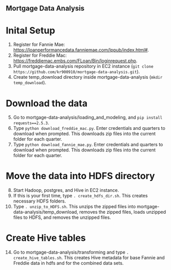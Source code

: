 ## Mortgage Data Analysis

# Inital Setup
1. Register for Fannie Mae: https://loanperformancedata.fanniemae.com/lppub/index.html#.
2. Register for Freddie Mac: https://freddiemac.embs.com/FLoan/Bin/loginrequest.php.
3. Pull mortgage-data-analysis repository in EC2 instance (`git clone https://github.com/kr900910/mortgage-data-analysis.git`).
4. Create temp_download directory inside mortgage-data-analysis (`mkdir temp_download`).

# Download the data
5. Go to mortgage-data-analysis/loading_and_modeling, and `pip install requests==2.5.3`.
6. Type `python download_freddie_mac.py`. Enter credentials and quarters to download when prompted. This downloads zip files into the current folder for each quarter.
7. Type `python download_fannie_mae.py`. Enter credentials and quarters to download when prompted. This downloads zip files into the current folder for each quarter.

# Move the data into HDFS directory
8. Start Hadoop, postgres, and Hive in EC2 instance.
10. If this is your first time, type `. create_hdfs_dir.sh`. This creates necessary HDFS folders.
11. Type `. unzip_to_HDFS.sh`. This unzips the zipped files into mortgage-data-analysis/temp_download, removes the zipped files, loads unzipped files to HDFS, and removes the unzipped files.

# Create Hive tables
14. Go to mortgage-data-analysis/transforming and type `. create_hive_tables.sh`. This creates Hive metadata for base Fannie and Freddie data in hdfs and for the combined data sets.

